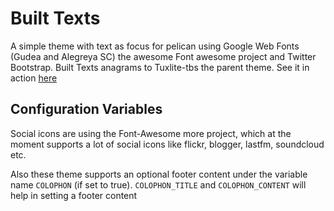 # Built Texts

A simple theme with text as focus for pelican using Google Web Fonts
(Gudea and Alegreya SC) the awesome Font awesome project and Twitter
Bootstrap. Built Texts anagrams to Tuxlite-tbs the parent theme. See
it in action [here][1]

## Configuration Variables

Social icons are using the Font-Awesome more project, which at the
moment supports a lot of social icons like flickr, blogger, lastfm,
soundcloud etc.

Also these theme supports an optional footer content under the
variable name `COLOPHON` (if set to true). `COLOPHON_TITLE` and
`COLOPHON_CONTENT` will help in setting a footer content 

[1]: theanalyst.github.com
